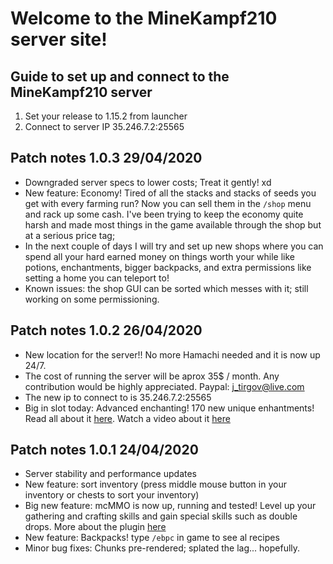 # Welcome to the MineKampf210 server site!

## Guide to set up and connect to the MineKampf210 server

1. Set your release to 1.15.2 from launcher
2. Connect to server IP 35.246.7.2:25565

## Patch notes 1.0.3 29/04/2020

* Downgraded server specs to lower costs; Treat it gently! xd
* New feature: Economy! Tired of all the stacks and stacks of seeds you get with every farming run? Now you can sell them in the `/shop` menu and rack up some cash. I've been trying to keep the economy quite harsh and made most things in the game available through the shop but at a serious price tag;
* In the next couple of days I will try and set up new shops where you can spend all your hard earned money on things worth your while like potions, enchantments, bigger backpacks, and extra permissions like setting a home you can teleport to!
* Known issues: the shop GUI can be sorted which messes with it; still working on some permissioning.


## Patch notes 1.0.2 26/04/2020

* New location for the server!! No more Hamachi needed and it is now up 24/7.
* The cost of running the server will be aprox 35$ / month. Any contribution would be highly appreciated. Paypal: j_tirgov@live.com
* The new ip to connect to is 35.246.7.2:25565
* Big in slot today: Advanced enchanting! 170 new unique enhantments! Read all about it [here](https://www.spigotmc.org/resources/%E2%AD%95%EF%B8%8F-advancedenchantments-%E2%9C%A8-create-custom-enchantments-%E2%9C%A8-170-enchants-%E2%9C%85.43058/). Watch a video about it [here](https://www.youtube.com/watch?time_continue=358&v=X_JxT0PGUHw&feature=emb_title)

## Patch notes 1.0.1 24/04/2020

* Server stability and performance updates
* New feature: sort inventory (press middle mouse button in your inventory or chests to sort your inventory)
* Big new feature: mcMMO is now up, running and tested! Level up your gathering and crafting skills and gain special skills such as double drops. More about the plugin [here](https://mcmmo.org/#home)
* New feature: Backpacks! type `/ebpc` in game to see al recipes
* Minor bug fixes: Chunks pre-rendered; splated the lag... hopefully.



